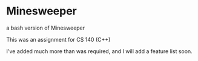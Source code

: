 Minesweeper
===========

a bash version of Minesweeper

This was an assignment for CS 140 (C++)

I've added much more than was required, and I will add a feature list soon.